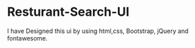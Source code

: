 # Resturant-Search-UI
 I have Designed this ui by using html,css, Bootstrap, jQuery and fontawesome.
